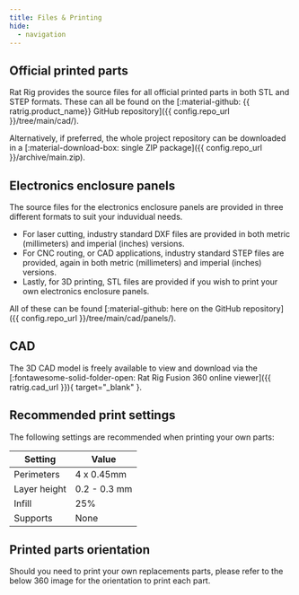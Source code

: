 ```yaml
---
title: Files & Printing
hide:
  - navigation
---
```


## Official printed parts

Rat Rig provides the source files for all official printed parts in both STL and STEP formats. These can all be found on the [:material-github: {{ ratrig.product_name}} GitHub repository]({{ config.repo_url }}/tree/main/cad/). 

Alternatively, if preferred, the whole project repository can be downloaded in a [:material-download-box: single ZIP package]({{ config.repo_url }}/archive/main.zip).

## Electronics enclosure panels

The source files for the electronics enclosure panels are provided in three different formats to suit your induvidual needs.

- For laser cutting, industry standard DXF files are provided in both metric (millimeters) and imperial (inches) versions.
- For CNC routing, or CAD applications, industry standard STEP files are provided, again in both metric (millimeters) and imperial (inches) versions.
- Lastly, for 3D printing, STL files are provided if you wish to print your own electronics enclosure panels.

All of these can be found [:material-github: here on the GitHub repository]({{ config.repo_url }}/tree/main/cad/panels/). 

## CAD

The 3D CAD model is freely available to view and download via the [:fontawesome-solid-folder-open: Rat Rig Fusion 360 online viewer]({{ ratrig.cad_url }}){ target="_blank" }.

## Recommended print settings

The following settings are recommended when printing your own parts:

| Setting      | Value        |
| ------------ | ------------ |
| Perimeters   | 4 x 0.45mm   |
| Layer height | 0.2 - 0.3 mm |
| Infill       | 25%          |
| Supports     | None         |

## Printed parts orientation
Should you need to print your own replacements parts, please refer to the below 360 image for the orientation to print each part.
<div
    class="cloudimage-360"
    data-folder="/assets/360/printed_parts/"
    data-filename="{index}.png"
    data-amount="24">
</div>
